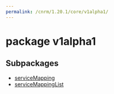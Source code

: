 ```yaml
---
permalink: /cnrm/1.20.1/core/v1alpha1/
---
```


# package v1alpha1



## Subpackages

* [serviceMapping](core-v1alpha1-serviceMapping.md)
* [serviceMappingList](core-v1alpha1-serviceMappingList.md)